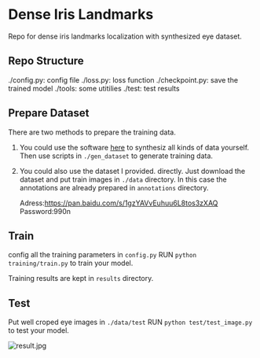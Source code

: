# Dense Iris Landmarks
Repo for dense iris landmarks localization with synthesized eye dataset.

## Repo Structure
./config.py: config file 
./loss.py: loss function
./checkpoint.py: save the trained model
./tools: some utitilies
./test: test results

## Prepare Dataset
There are two methods to prepare the training data.
1. You could use the software [here](https://www.cl.cam.ac.uk/research/rainbow/projects/unityeyes/tutorial.html) to synthesiz all kinds of data yourself. Then use scripts in `./gen_dataset` to generate training data.

2. You could also use the dataset I provided. directly. Just download the dataset and put train images in `./data` directory. 
   In this case the annotations are already prepared in `annotations` directory.
   
   Adress:https://pan.baidu.com/s/1gzYAVvEuhuu6L8tos3zXAQ  
   Password:990n
   
## Train
config all the training parameters in `config.py`
RUN `python training/train.py` to train your model.

Training results are kept in `results` directory.

## Test

Put well croped eye images in `./data/test`
RUN `python test/test_image.py` to test your model.

![result.jpg](https://raw.githubusercontent.com/ItchyHiker/Irsi_Landmarks/master/images/test_result.png)

   

